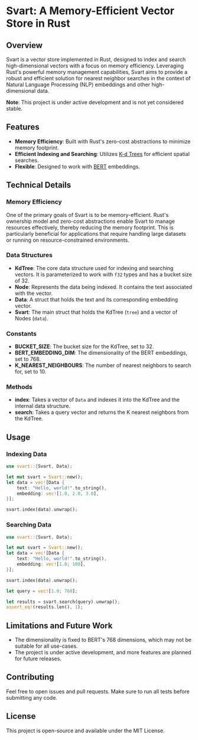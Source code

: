 # Svart: A Memory-Efficient Vector Store in Rust

## Overview

Svart is a vector store implemented in Rust, designed to index and search high-dimensional vectors with a focus on memory efficiency. Leveraging Rust's powerful memory management capabilities, Svart aims to provide a robust and efficient solution for nearest neighbor searches in the context of Natural Language Processing (NLP) embeddings and other high-dimensional data.

**Note**: This project is under active development and is not yet considered stable.

## Features

- **Memory Efficiency**: Built with Rust's zero-cost abstractions to minimize memory footprint.
- **Efficient Indexing and Searching**: Utilizes [K-d Trees](https://en.wikipedia.org/wiki/K-d_tree) for efficient spatial searches.
- **Flexible**: Designed to work with [BERT](https://arxiv.org/abs/1810.04805) embeddings.

## Technical Details

### Memory Efficiency

One of the primary goals of Svart is to be memory-efficient. Rust's ownership model and zero-cost abstractions enable Svart to manage resources effectively, thereby reducing the memory footprint. This is particularly beneficial for applications that require handling large datasets or running on resource-constrained environments.

### Data Structures

- **KdTree**: The core data structure used for indexing and searching vectors. It is parameterized to work with `f32` types and has a bucket size of 32.
- **Node**: Represents the data being indexed. It contains the text associated with the vector.
- **Data**: A struct that holds the text and its corresponding embedding vector.
- **Svart**: The main struct that holds the KdTree (`tree`) and a vector of Nodes (`data`).

### Constants

- **BUCKET_SIZE**: The bucket size for the KdTree, set to 32.
- **BERT_EMBEDDING_DIM**: The dimensionality of the BERT embeddings, set to 768.
- **K_NEAREST_NEIGHBOURS**: The number of nearest neighbors to search for, set to 10.

### Methods

- **index**: Takes a vector of `Data` and indexes it into the KdTree and the internal data structure.
- **search**: Takes a query vector and returns the K nearest neighbors from the KdTree.

## Usage

### Indexing Data

```rust
use svart::{Svart, Data};

let mut svart = Svart::new();
let data = vec![Data {
    text: "Hello, world!".to_string(),
    embedding: vec![1.0, 2.0, 3.0],
}];

svart.index(data).unwrap();
```

### Searching Data

```rust
use svart::{Svart, Data};

let mut svart = Svart::new();
let data = vec![Data {
    text: "Hello, world!".to_string(),
    embedding: vec![1.0; 100],
}];

svart.index(data).unwrap();

let query = vec![1.0; 768];

let results = svart.search(query).unwrap();
assert_eq!(results.len(), 1);
```


## Limitations and Future Work

- The dimensionality is fixed to BERT's 768 dimensions, which may not be suitable for all use-cases.
- The project is under active development, and more features are planned for future releases.

## Contributing

Feel free to open issues and pull requests. Make sure to run all tests before submitting any code.

## License

This project is open-source and available under the MIT License.